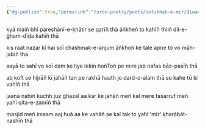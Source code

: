 ```yaml
---
{"dg-publish":true,"permalink":"/urdu-poetry/poets/intikhab-e-mir/diwan-01/kya-mai-bhi-pareshan-e-khatir-se-karin-tha/"}
---
```



kyā maiñ bhī pareshānī-e-ḳhātir se qarīñ thā
āñkheñ to kahīñ thiiñ dil-e-ġham-dīda kahīñ thā

kis raat nazar kī hai soī chashmak-e-anjum
āñkhoñ ke tale apne to vo māh-jabīñ thā

aayā to sahī vo koī dam ke liye lekin
hoñToñ pe mire jab nafas bāz-pasīñ thā

ab koft se hijrāñ kī jahāñ tan pe rakhā haath
jo dard-o-alam thā so kahe tū ki vahīñ thā

jaanā nahīñ kuchh juz ġhazal aa kar ke jahāñ meñ
kal mere tasarruf meñ yahī qita-e-zamīñ thā

masjid meñ imaam aaj huā aa ke vahāñ se
kal tak to yahī 'mīr' ḳharābāt-nashīñ thā


